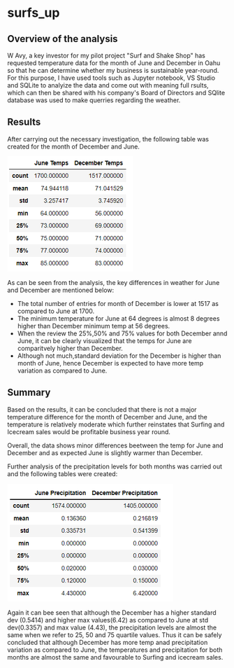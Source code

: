 # surfs_up

## Overview of the analysis
W Avy, a key investor for my pilot project "Surf and Shake Shop" has requested temperature data for the month of June and December in Oahu so that he can determine whether my business is sustainable year-round. For this purpose, I have used tools such as Jupyter notebook, VS Studio and SQLite to analyize the data and come out with meaning full rsults, which can then be shared with his company's Board of Directors and SQlite database was used to make querries regarding the weather. 


## Results

After carrying out the necessary investigation, the following table was created for the month of December and June. 

![](https://github.com/Manishthapa2022/surfs_up/blob/main/Analysis/Temp_comparision.png)

As can be seen from the analysis, the key differences in weather for June and December are mentioned below:
* The total number of entries for month of December is lower at 1517 as compared to June at 1700. 
* The minimum temperature for June at 64 degrees is almost 8 degrees higher than December minimum temp at 56 degrees. 
* When the review the 25%,50% and 75% values for both December annd June, it can be clearly visualized that the temps for June are comparitvely higher than December. 
* Although not much,standard deviation for the December is higher than month of June, hence December is expected to have more temp variation as compared to June. 

## Summary

Based on the results, it can be concluded that there is not a major temperature difference for the month of December and June, and the temperature is relatively moderate which further reinstates that Surfing and Icecream sales would be profitable business year round.  

Overall, the data shows minor differences beetween the temp for June and December and as expected June is slightly warmer than December. 

Further analysis of the precipitation levels for both months was carried out and the following tables were created:

![](https://github.com/Manishthapa2022/surfs_up/blob/main/Analysis/Precipitation_comparision.png)

Again it can bee seen that although the December has a higher standard dev (0.5414) and higher max values(6.42) as compared to June at std dev(0.3357) and max value (4.43), the precipitation levels are almost the same when we refer to 25, 50 and 75 quartile values. Thus it can be safely concluded that although December has more temp anad precipitation variation as compared to June, the temperatures and precipitation for both months are almost the same and favourable to Surfing and icecream sales. 

